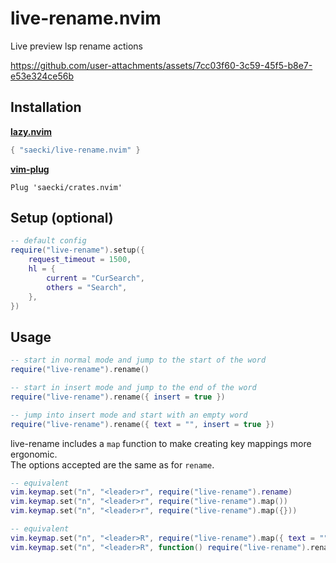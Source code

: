 # live-rename.nvim
Live preview lsp rename actions

https://github.com/user-attachments/assets/7cc03f60-3c59-45f5-b8e7-e53e324ce56b

## Installation
[__lazy.nvim__](https://github.com/folke/lazy.nvim)
```lua
{ "saecki/live-rename.nvim" }
```

[__vim-plug__](https://github.com/junegunn/vim-plug)
```
Plug 'saecki/crates.nvim'
```

## Setup (optional)
```lua
-- default config
require("live-rename").setup({
    request_timeout = 1500,
    hl = {
        current = "CurSearch",
        others = "Search",
    },
})
```

## Usage

```lua
-- start in normal mode and jump to the start of the word
require("live-rename").rename()

-- start in insert mode and jump to the end of the word
require("live-rename").rename({ insert = true })

-- jump into insert mode and start with an empty word
require("live-rename").rename({ text = "", insert = true })
```

live-rename includes a `map` function to make creating key mappings more ergonomic.  
The options accepted are the same as for `rename`.
```lua
-- equivalent
vim.keymap.set("n", "<leader>r", require("live-rename").rename)
vim.keymap.set("n", "<leader>r", require("live-rename").map())
vim.keymap.set("n", "<leader>r", require("live-rename").map({}))

-- equivalent
vim.keymap.set("n", "<leader>R", require("live-rename").map({ text = "", insert = true }))
vim.keymap.set("n", "<leader>R", function() require("live-rename").rename({ text = "", insert = true }) end)
```
